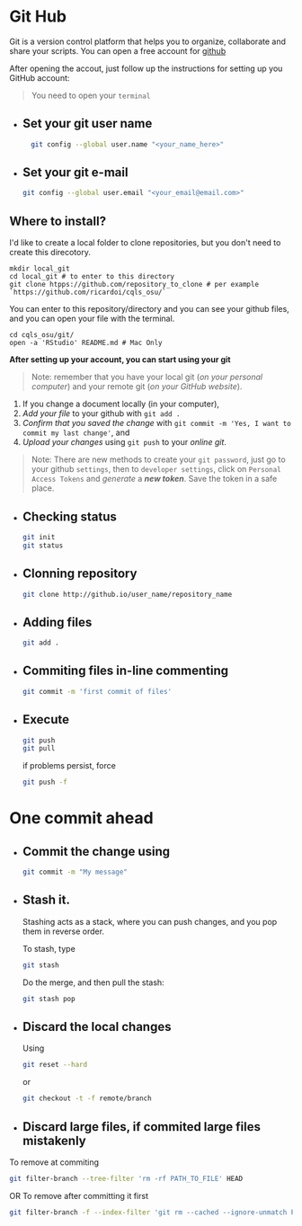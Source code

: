 # Git Hub

Git is a version control platform that helps you to organize, collaborate and share your scripts. 
You can open a free account for [github](https://github.com/)

After opening the accout, just follow up the instructions for setting up you GitHub account: 
> You need to open your `terminal`

- ## Set your git user name
  ```bash
    git config --global user.name "<your_name_here>"
  ```
- ## Set your git e-mail 
  ```bash
  git config --global user.email "<your_email@email.com>"
  ```
 
## Where to install?
I'd like to create a local folder to clone repositories, but you don't need to create this direcotory.
```shell
mkdir local_git
cd local_git # to enter to this directory
git clone htpps://github.com/repository_to_clone # per example `https://github.com/ricardoi/cqls_osu/`
```
You can enter to this repository/directory and you can see your github files, and you can open your file with the terminal.
```shell
cd cqls_osu/git/
open -a 'RStudio' README.md # Mac Only
```

**After setting up your account, you can start using your git**
>Note: remember that you have your local git (_on your personal computer_) and your remote git (_on your GitHub website_).
1) If you change a document locally (in your computer), 
2) _Add your file_ to your github with `git add .` 
3) _Confirm that you saved the change_ with `git commit -m 'Yes, I want to commit my last change'`, and
4) _Upload your changes_ using `git push` to your _online git_.

> Note: There are new methods to create your `git password`, just go to  your github `settings`, then to `developer settings`, click on `Personal Access Tokens` and _generate_ a ***new token***. Save the token in a safe place.

-	## Checking status 
	```bash
	git init
	git status
	```

-	## Clonning repository
	```bash
	git clone http://github.io/user_name/repository_name
	```
-	## Adding files 
	```bash
	git add .
	```
-	## Commiting files in-line commenting
	```bash
	git commit -m 'first commit of files'
	```

- ## Execute
	```bash
	git push
	git pull
	```
	if problems persist, force
	```bash
	git push -f
	```

# One commit ahead
-   ## Commit the change using
    
    ```bash
    git commit -m "My message"
    ```
      
-   ## Stash it.
    Stashing acts as a stack, where you can push changes, and you pop them in reverse order.
    
    To stash, type  
    ```bash
    git stash
    ```
    Do the merge, and then pull the stash:
    ```bash
    git stash pop
    ```
-	## Discard the local changes
	Using  
	```bash
	git reset --hard
	```
	or  
	```bash
	git checkout -t -f remote/branch
	```
- ## Discard large files, if commited large files mistakenly
To remove at commiting
```bash 
git filter-branch --tree-filter 'rm -rf PATH_TO_FILE' HEAD
```
OR
To remove after committing it first 
```bash 
git filter-branch -f --index-filter 'git rm --cached --ignore-unmatch PATH_TO_FILE'
```
